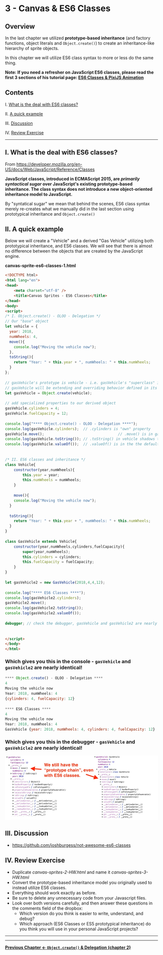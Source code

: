 # 3 - Canvas & ES6 Classes

## Overview
In the last chapter we utilized **prototype-based inheritance** (and factory functions,  object literals and `Object.create()`) to create an inheritance-like hierarchy of sprite objects.

In this chapter we will utilize ES6 class syntax to more or less do the same thing.

**Note: If you need a refresher on JavaScript ES6 classes, please read the first 3 sections of his tutorial page: [ES6 Classes & PixiJS Animation](pixi-js-2.md)**

## Contents
<!--- Local Navigation --->
I. [What is the deal with ES6 classes?](#section1)

II. [A quick example](#section2)

III. [Discussion](#section3)

IV. [Review Exercise](#section4)

<hr>

## I. <a id="section1">What is the deal with ES6 classes?

From https://developer.mozilla.org/en-US/docs/Web/JavaScript/Reference/Classes

**JavaScript classes, introduced in ECMAScript 2015, are *primarily syntactical sugar* over JavaScript's existing prototype-based inheritance. The class syntax does not introduce a new object-oriented inheritance model to JavaScript.**

By "syntatical sugar" we mean that behind the scenes, ES6 class syntax merely re-creates what we manually did in the last section using prototypical inheritance and `Object.create()`

## II. <a id="section2">A quick example
	
Below we will create a "Vehicle" and a derived "Gas Vehicle" utilizing both prototypical inheritance, and ES6 classes. We will see that there is almost no difference between the objects that are created by the JavaScript engine.
 
**canvas-sprite-es6-classes-1.html**

```html
<!DOCTYPE html>
<html lang="en">
<head>
	<meta charset="utf-8" />
	<title>Canvas Sprites - ES6 Classes</title>
</head>
<body>
<script>
/* I. Object.create() - OLOO - Delegation */
// Our "base" object
let vehicle = {
  year: 2018,
  numWheels: 4,
  move(){
    console.log("Moving the vehicle now");
  },
  toString(){
  	return "Year: " + this.year + ", numWheels: " + this.numWheels;
  }
};

// gasVehicle's prototype is vehicle - i.e. gasVehicle's "superclass" is vehicle
// gasVehicle will be extending and overriding behavior defined in its prototype objects
let gasVehicle = Object.create(vehicle);
	
// add specialized properties to our derived object
gasVehicle.cylinders = 4;
gasVehicle.fuelCapacity = 12;

console.log("**** Object.create() - OLOO - Delegation ****");
console.log(gasVehicle.cylinders); 	// .cylinders is "own" property
gasVehicle.move(); 									// .move() is in gasVehicle's prototype (i.e. `vehicle`)
console.log(gasVehicle.toString()); // .toString() in vehicle shadows toString() in the default prototype object
console.log(gasVehicle.valueOf()); 	// .valueOf() is in the the default prototype object


/* II. ES6 classes and inheritance */
class Vehicle{
	constructor(year,numWheels){
		this.year = year;
		this.numWheels = numWheels;
	}
	
	move(){
    console.log("Moving the vehicle now");
  }
  
  toString(){
  	return "Year: " + this.year + ", numWheels: " + this.numWheels;
  }
}

class GasVehicle extends Vehicle{
	constructor(year,numWheels,cylinders,fuelCapacity){
		super(year,numWheels);
		this.cylinders = cylinders;
		this.fuelCapacity = fuelCapacity;
	}
}

let gasVehicle2 = new GasVehicle(2018,4,4,12);

console.log("**** ES6 Classes ****");
console.log(gasVehicle2.cylinders); 
gasVehicle2.move(); 									
console.log(gasVehicle2.toString()); 
console.log(gasVehicle2.valueOf()); 

debugger; // check the debugger, gasVehicle and gasVehicle2 are nearly identical!


</script>
</body>
</html>
```

### Which gives you this in the console - `gasVehicle` and `gasVehicle2` are nearly identical!

```javascript
**** Object.create() - OLOO - Delegation ****
4
Moving the vehicle now
Year: 2018, numWheels: 4
{cylinders: 4, fuelCapacity: 12}

**** ES6 Classes ****
4
Moving the vehicle now
Year: 2018, numWheels: 4
GasVehicle {year: 2018, numWheels: 4, cylinders: 4, fuelCapacity: 12}
```

### Which gives you this in the debugger - `gasVehicle` and `gasVehicle2` are nearly identical!

![Screenshot](_images/canvas-sprites-es6-classes-1.jpg)


## III. <a id="section3">Discussion

- https://github.com/joshburgess/not-awesome-es6-classes
	
## IV. <a id="section4">Review Exercise
- Duplicate *canvas-sprites-2-HW.html* and name it *canvas-sprites-3-HW.html*
- Convert the prototype-based inheritance model you originally used to instead utilize ES6 classes.
- Everything should work exactly as before.
- Be sure to delete any unnecessary code from your Javascript files.
- Look over both versions carefully, and then answer these questions in the comments field of the dropbox:
    - Which version do you think is easier to write, understand, and debug? 
    - Which approach (ES6 Classes or ES5 prototypical inheritance) do you think you will use in your personal JavaScript projects?

  
<hr><hr>

**[Previous Chapter <- `Object.create()` & Delegation (chapter 2)](canvas-sprites-2.md)**
  
 

